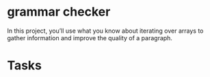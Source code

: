 # grammar checker
In this project, you’ll use what you know about iterating over arrays to gather information and improve the quality of a paragraph.

# Tasks
